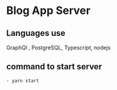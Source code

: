 # Blog App Server

## Languages use
GraphQl , PostgreSQL, Typescript, nodejs

## command to start server
    - yarn start

